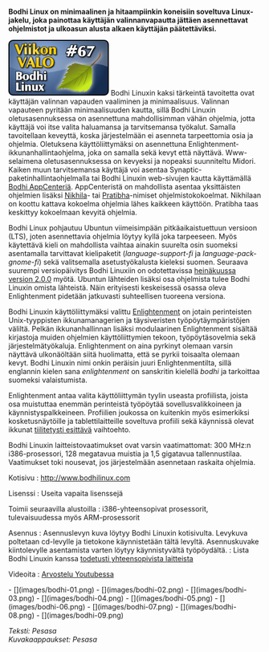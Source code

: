 <!--
Title: Bodhi Linux
Week: 2x15
Number: 67
Date: 2012/04/08
Pageimage: valo67-bodhilinux.png
Tags: Käyttöjärjestelmä
-->

**Bodhi Linux on minimaalinen ja hitaampiinkin koneisiin soveltuva
Linux-jakelu, joka painottaa käyttäjän valinnanvapautta jättäen
asennettavat ohjelmistot ja ulkoasun alusta alkaen käyttäjän
päätettäviksi.**

![](images/valo67-bodhilinux.png "fig:valo67-bodhilinux.png") Bodhi Linuxin
kaksi tärkeintä tavoitetta ovat käyttäjän valinnan vapauden vaaliminen
ja minimaalisuus. Valinnan vapauteen pyritään minimaalisuuden kautta,
sillä Bodhi Linuxin oletusasennuksessa on asennettuna mahdollisimman
vähän ohjelmia, jotta käyttäjä voi itse valita haluamansa ja
tarvitsemansa työkalut. Samalla tavoitellaan keveyttä, koska
järjestelmään ei asenneta tarpeettomia osia ja ohjelmia. Oletuksena
käyttöliittymäksi on asennettuna Enlightenment-ikkunanhallintaohjelma,
joka on samalla sekä kevyt että näyttävä. Www-selaimena
oletusasennuksessa on kevyeksi ja nopeaksi suunniteltu Midori. Kaiken
muun tarvitsemansa käyttäjä voi asentaa
Synaptic-paketinhallintaohjelmalla tai Bodhi Linuxin web-sivujen kautta
käyttämällä [Bodhi AppCenteriä](http://appcenter.bodhilinux.com/).
AppCenteristä on mahdollista asentaa yksittäisten ohjelmien lisäksi
[Nikhila](http://appcenter.bodhilinux.com/software/softbundles/1)- tai
[Pratibha](http://appcenter.bodhilinux.com/software/softbundles/2)-nimiset
ohjelmistokokoelmat. Nikhilaan on koottu kattava kokoelma ohjelmia lähes
kaikkeen käyttöön. Pratibha taas keskittyy kokoelmaan kevyitä ohjelmia.

Bodhi Linux pohjautuu Ubuntun viimeisimpään pitkäaikaistuettuun versioon
(LTS), joten asennettavia ohjelmia löytyy kyllä joka tarpeeseen. Myös
käytettävä kieli on mahdollista vaihtaa ainakin suurelta osin suomeksi
asentamalla tarvittavat kielipaketit (*language-support-fi* ja
*language-pack-gnome-fi*) sekä valitsemalla asetustyökalusta kieleksi
suomen. Seuraava suurempi versiopäivitys Bodhi Linuxiin on odotettavissa
[heinäkuussa version 2.0.0](http://wiki.bodhilinux.com/doku.php?id=future) myötä. Ubuntun
lähteiden lisäksi osa ohjelmista tulee Bodhi Linuxin omista lähteistä.
Näin erityisesti keskeisessä osassa oleva Enlightenment pidetään
jatkuvasti suhteellisen tuoreena versiona.

Bodhi Linuxin käyttöliittymäksi valittu
[Enlightenment](http://www.enlightenment.org/) on jotain perinteisten
Unix-tyyppisten ikkunamanagerien ja täysiveristen työpöytäympäristöjen
väliltä. Pelkän ikkunanhallinnan lisäksi modulaarinen Enlightenment
sisältää kirjastoja muiden ohjelmien käyttöliittymien tekoon,
työpöytäsovelmia sekä järjestelmätyökaluja. Enlightenment on aina
pyrkinyt olemaan varsin näyttävä ulkonäöltään siitä huolimatta, että se
pyrkii toisaalta olemaan kevyt. Bodhi Linuxin nimi onkin peräisin juuri
Enlightenmentilta, sillä englannin kielen sana *enlightenment* on
sanskritin kielellä *bodhi* ja tarkoittaa suomeksi valaistumista.

Enlightenment antaa valita käyttöliittymän tyylin useasta profiilista,
joista osa muistuttaa enemmän perinteistä työpöytää sovellusvalikkoineen
ja käynnistyspalkkeineen. Profiilien joukossa on kuitenkin myös
esimerkiksi kosketusnäytöille ja tablettilaitteille soveltuva profiili
sekä käynnissä olevat ikkunat [tiilitetysti esittävä](http://en.wikipedia.org/wiki/Tiling_window_manager)
vaihtoehto.

Bodhi Linuxin laitteistovaatimukset ovat varsin vaatimattomat: 300 MHz:n
i386-prosessori, 128 megatavua muistia ja 1,5 gigatavua tallennustilaa.
Vaatimukset toki nousevat, jos järjestelmään asennetaan raskaita
ohjelmia.

Kotisivu
:   <http://www.bodhilinux.com>

Lisenssi
:   Useita vapaita lisenssejä

Toimii seuraavilla alustoilla
:   i386-yhteensopivat prosessorit, tulevaisuudessa myös ARM-prosessorit

Asennus
:   Asennuslevyn kuva löytyy Bodhi Linuxin kotisivulta. Levykuva
    poltetaan cd-levylle ja tietokone käynnistetään tältä levyltä.
    Asennuskuvake kiintolevylle asentamista varten löytyy käynnistyvältä
    työpöydältä.
:   Lista Bodhi Linuxin kanssa [todetusti yhteensopivista
    laitteista](http://wiki.bodhilinux.com/doku.php?id=hardware)

Videoita
:   [Arvostelu Youtubessa](http://www.youtube.com/watch?v=zew22fRREQ0)

<div class="psgallery" markdown="1">
-   [](images/bodhi-01.png)
-   [](images/bodhi-02.png)
-   [](images/bodhi-03.png)
-   [](images/bodhi-04.png)
-   [](images/bodhi-05.png)
-   [](images/bodhi-06.png)
-   [](images/bodhi-07.png)
-   [](images/bodhi-08.png)
-   [](images/bodhi-09.png)
</div>

*Teksti: Pesasa* <br />
*Kuvakaappaukset: Pesasa*
